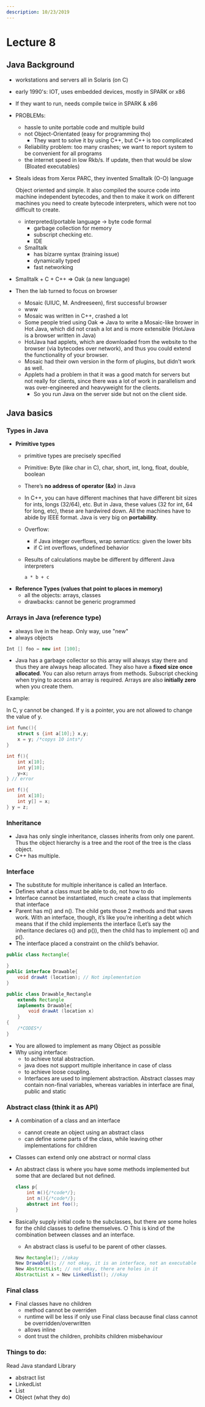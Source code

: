 ```yaml
---
description: 10/23/2019
---
```


# Lecture 8

## Java Background

* workstations and servers all in Solaris \(on C\)
* early 1990's: IOT, uses embedded devices, mostly in SPARK or x86 
* If they want to run, needs compile twice in SPARK & x86
* PROBLEMs: 
  * hassle to unite portable code and multiple build
  * not Object-Orientated \(easy for programming tho\)
    * They want to solve it by using C++, but C++ is too complicated
  * Reliability problem: too many crashes; we want to report system to be convenient for all programs
  * the internet speed in low Rkb/s. If update, then that would be slow \(Bloated executables\)
* Steals ideas from Xerox PARC, they invented Smalltalk \(O-O\) language

  Object oriented and simple. It also compiled the source code into machine independent bytecodes, and then to make it work on different machines you need to create bytecode interpreters, which were not too difficult to create.

  * interpreted/portable language -&gt; byte code formal
    * garbage collection for memory
    * subscript checking etc.
    * IDE
  * Smalltalk
    * has bizarre syntax \(training issue\)
    * dynamically typed
    * fast networking

* Smalltalk + C + C++ =&gt; Oak \(a new language\)
* Then the lab turned to focus on browser
  * Mosaic \(UIUC, M. Andreeseen\), first successful browser
  * www
  * Mosaic was written in C++, crashed a lot
  * Some people tried using Oak =&gt; Java to write a Mosaic-like brower in Hot Java, which did not crash a lot and is more extensible \(HotJava is a browser written in Java\)
  * HotJava had applets, which are downloaded from the website to the browser \(via bytecodes over network\), and thus you could extend the functionality of your browser.
  * Mosaic had their own version in the form of plugins, but didn't work as well.
  * Applets had a problem in that it was a good match for servers but not really for clients, since there was a lot of work in parallelism and was over-engineered and heavyweight for the clients. 
    *  So you run Java on the server side but not on the client side.

## Java basics

### **Types in Java**

* **Primitive types**
  * primitive types are precisely specified 
  * Primitive: Byte \(like char in C\), char, short, int, long, float, double, boolean
  * There’s **no address of operator \(&x\)** in Java
  * In C++, you can have different machines that have different bit sizes for ints, longs \(32/64\), etc. But in Java, these values \(32 for int, 64 for long, etc\), these are hardwired down. All the machines have to abide by IEEE format. Java is very big on **portability**.
  * Overflow:
    * if Java integer overflows, wrap semantics: given the lower bits
    * if C int overflows, undefined behavior
  * Results of calculations maybe be different by different Java interpreters

    ```text
    a * b + c
    ```
* **Reference Types \(**values that point to places in memory**\)**
  * all the objects: arrays, classes 
  * drawbacks: cannot be generic programmed

### **Arrays in Java \(reference type\)**

* always live in the heap. Only way, use "new" 
* always objects

```java
Int [] foo = new int [100]; 
```

* Java has a garbage collector so this array will always stay there and thus they are always heap allocated. They also have a **fixed size once allocated**. You can also return arrays from methods. Subscript checking when trying to access an array is required. Arrays are also **initially zero** when you create them.

Example:

In C, y cannot be changed. If y is a pointer, you are not allowed to change the value of y.

```c
int func(){
    struct s {int a[10];} x,y;
    x = y; /*copys 10 ints*/
}

int f(){
    int x[10];
    int y[10];
    y=x;
} // error
```

```java
int f(){
    int x[10];
    int y[] = x;    
} y = z;
```

### **Inheritance** 

* Java has only single inheritance, classes inherits from only one parent. Thus the object hierarchy is a tree and the root of the tree is the class object.
* C++ has multiple. 

### **Interface**

* The substitute for multiple inheritance is called an Interface. 
* Defines what a class must be able to do, not how to do
* Interface cannot be instantiated, much create a class that implements that interface
* Parent has m\(\) and n\(\). The child gets those 2 methods and that saves work. With an interface, though, it’s like you’re inheriting a debt which means that if the child implements the interface \(Let’s say the inheritance declares o\(\) and p\(\)\), then the child has to implement o\(\) and p\(\). 
* The interface placed a constraint on the child’s behavior.

```java
public class Rectangle{

}
public interface Drawable{
    void drawAt (location); // Not implementation
}

public class Drawable_Rectangle
    extends Rectangle
    implements Drawable{
        void drawAt (location x)
    }
{
    /*CODES*/
}    
```

* You are allowed to implement as many Object as possible
* Why using interface:
  * to achieve total abstraction.
  * java does not support multiple inheritance in case of class
  * to achieve loose coupling.
  * Interfaces are used to implement abstraction. Abstract classes may contain non-final variables, whereas variables in interface are final, public and static

### **Abstract class \(think it as API\)**

* A combination of a class and an interface
  * cannot create an object using an abstract class
  * can define some parts of the class, while leaving other implementations for children
* Classes can extend only one abstract or normal class
* An abstract class is where you have some methods implemented but some that are declared but not defined. 

  ```java
  class p{
      int m(){/*code*/};
      int n(){/*code*/};
      abstract int foo();
  }
  ```

* Basically supply initial code to the subclasses, but there are some holes for the child classes to define themselves. ○ This is kind of the combination between classes and an interface.

  * An abstract class is useful to be parent of other classes.

  ```java
  New Rectangle(); //okay
  New Drawable(); // not okay, it is an interface, not an executable
  New AbstractList; // not okay, there are holes in it
  AbstractList x = New Linkedlist(); //okay
  ```

### Final class

* Final classes have no children
  * method cannot be overriden
  * runtime will be less if only use Final class because final class cannot be overridden/overwritten
  * allows inline
  * dont trust the children, prohibits children misbehaviour

### Things to do: 

Read Java standard Library

* abstract list
* LinkedList
* List
* Object \(what they do\)


